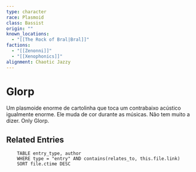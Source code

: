 ```yaml
---
type: character
race: Plasmoid
class: Bassist
origin: ""
known_locations:
  - "[[The Rock of Bral|Bral]]"
factions:
  - "[[Zenonni]]"
  - "[[Xenophonics]]"
alignment: Chaotic Jazzy
---
```

# Glorp
Um plasmoide enorme de cartolinha que toca um contrabaixo acústico igualmente enorme. Ele muda de cor durante as músicas. Não tem muito a dizer. Only Glorp.

<!-- DYNAMIC:related-entries -->

## Related Entries

```dataview
    TABLE entry_type, author
    WHERE type = "entry" AND contains(relates_to, this.file.link)
    SORT file.ctime DESC
```

<!-- /DYNAMIC -->